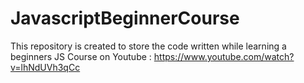 # JavascriptBeginnerCourse
This repository is created to store the code written while learning a beginners JS Course on Youtube : https://www.youtube.com/watch?v=lhNdUVh3qCc
